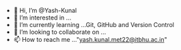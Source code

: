 - 👋 Hi, I’m @Yash-Kunal
- 👀 I’m interested in ...
- 🌱 I’m currently learning ...Git, GitHub and Version Control
- 💞️ I’m looking to collaborate on ...
- 📫 How to reach me ..."yash.kunal.met22@itbhu.ac.in"

<!---
Yash-Kunal/Yash-Kunal is a ✨ special ✨ repository because its `README.md` (this file) appears on your GitHub profile.
You can click the Preview link to take a look at your changes.
--->
